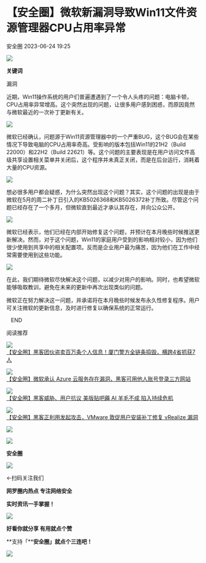 #  【安全圈】微软新漏洞导致Win11文件资源管理器CPU占用率异常   
 安全圈   2023-06-24 19:25  
  
![](https://mmbiz.qpic.cn/mmbiz_jpg/aBHpjnrGylgSxa9I02IBd3bgLEhwfJCeRibw3LEjMujeAhD2CvyiaVCZJVHGHODbkPx3pViaX0sAibZsDun6sicUzdQ/640?wx_fmt=jpeg "")  
  
  
**关键词**  
  
  
  
漏洞  
  
  
  
近期，Win11操作系统的用户们普遍遭遇到了一个令人头疼的问题：电脑卡顿，CPU占用率异常增高。这个突然出现的问题，让很多用户感到困惑，而原因竟然与微软最近的一次补丁更新有关。  
  
  
![](https://mmbiz.qpic.cn/sz_mmbiz_png/aBHpjnrGylhGkYlAQSsPD1JIY0gTpqERtKRliciakOoL1cXlJcGnPchnyx5PcIFj5kRQqLNN4nmyUF1pvuvqic0icw/640?wx_fmt=png "")  
  
  
微软已经确认，问题源于Win11资源管理器中的一个严重BUG，这个BUG会在某些情况下导致电脑的CPU占用率奇高。受影响的版本包括Win11的21H2（Build 22000）和22H2（Build 22621）等。这个问题的主要表现是在用户访问文件高级共享设置相关菜单并关闭后，这个程序并未真正关闭，而是在后台运行，消耗着大量的CPU资源。  
  
  
![](https://mmbiz.qpic.cn/sz_mmbiz_jpg/aBHpjnrGylhGkYlAQSsPD1JIY0gTpqER5EWaic64ibPj4QPMmQSrpqzb7rjQPkGN0GJlw2IIiaKIEnDfZe3lKBNRA/640?wx_fmt=jpeg "")  
  
  
想必很多用户都会疑惑，为什么突然出现这个问题？其实，这个问题的出现是由于微软在5月的周二补丁日引入的KB5026368和KB5026372补丁所致。尽管这个问题已经存在了一个多月，但微软直到最近才承认其存在，并向公众公开。  
  
  
![](https://mmbiz.qpic.cn/sz_mmbiz_jpg/aBHpjnrGylhGkYlAQSsPD1JIY0gTpqER5aq34SD400WvRNBtQkRlsAgT29aicsxI9WOSOcgw7IHGUBFZQu1PNNA/640?wx_fmt=jpeg "")  
  
  
微软已经表示，他们已经在内部开始修复这个问题，并预计在本月晚些时候推送更新解决。然而，对于这个问题，Win11的家庭用户受到的影响相对较小，因为他们很少使用到共享中的相关配置项。反而是企业用户最为痛苦，因为他们在工作中经常需要使用到这些功能。  
  
  
![](https://mmbiz.qpic.cn/sz_mmbiz_jpg/aBHpjnrGylhGkYlAQSsPD1JIY0gTpqERcMYFibyr2CvsnSdhwrZndVyWklx3yNIsnG4aZ8fnxGLU0V9Kw8EVJog/640?wx_fmt=jpeg "")  
  
  
在此，我们期待微软尽快解决这个问题，以减少对用户的影响。同时，也希望微软能够吸取教训，避免在未来的更新中再次出现类似的问题。  
  
  
微软正在努力解决这一问题，并承诺将在本月晚些时候发布永久性修复程序。用户可关注微软的更新信息，及时进行修复以确保系统的正常运行。  
  
  
  
   END    
  
  
阅读推荐  
  
  
![](https://mmbiz.qpic.cn/sz_mmbiz_png/aBHpjnrGylg1xiaKkicyYcYva5oiaRZ0DP6EyVs2K2E5qeZCfciaemXLQnrx3yOJBDhMsWb0s4bX1xaXJKBmpf33hg/640?wx_fmt=png "")  
[【安全圈】黑客团伙盗卖百万条个人信息！厦门警方全链条捣毁，横跨4省抓获7人](http://mp.weixin.qq.com/s?__biz=MzIzMzE4NDU1OQ==&mid=2652037581&idx=1&sn=6b69f4b5b1b8ee70c251a03062bb6536&chksm=f36fcd8dc418449b7e2bec0fa43d894f31a607eb8dd03b9b7fdc01a1f63918f0796f2517f678&scene=21#wechat_redirect)  
  
  
  
![](https://mmbiz.qpic.cn/sz_mmbiz_png/aBHpjnrGylglgYS8TUxhTBZ3raXjthMVO1eCDed0VvNzGRTAPoZstvWjsBlKb0iag1JOcLA5dTw4wIcSNk3ZNFQ/640?wx_fmt=png "")  
[【安全圈】微软承认 Azure 云服务存在漏洞，黑客可用他人账号登录三方网站](http://mp.weixin.qq.com/s?__biz=MzIzMzE4NDU1OQ==&mid=2652037581&idx=2&sn=64ee47e720c258705fec731aa9ca3490&chksm=f36fcd8dc418449b90596632fe45b837769205522add196613babfc32bd6c8128d25031ada14&scene=21#wechat_redirect)  
  
  
  
![](https://mmbiz.qpic.cn/sz_mmbiz_png/aBHpjnrGyliaTw9Yzsstof21WMWKhpiclsOMrOdFdNK12k9CniaAez4yeNtKWSkm4n0ts9xqRT8en2vgQIlibh6ZTQ/640?wx_fmt=png "")  
[【安全圈】黑客威胁、用户抗议 美版贴吧薅 AI 羊毛不成 陷入持续危机](http://mp.weixin.qq.com/s?__biz=MzIzMzE4NDU1OQ==&mid=2652037581&idx=3&sn=db4ac96f3d915578cfc2827fb42e7e1a&chksm=f36fcd8dc418449b9e8d4552f2d837b39a5710786845f2e442a877ef412ed14fb5a889a6c52d&scene=21#wechat_redirect)  
  
  
  
![](https://mmbiz.qpic.cn/sz_mmbiz_jpg/aBHpjnrGyliaTw9Yzsstof21WMWKhpiclswgd1V9rUZqZ62YoWKYdKXyaR4fNGEiaPhDWt22AicahG5LBoyt9StZUA/640?wx_fmt=jpeg "")  
[【安全圈】黑客正利用发起攻击，VMware 敦促用户安装补丁修复 vRealize 漏洞](http://mp.weixin.qq.com/s?__biz=MzIzMzE4NDU1OQ==&mid=2652037581&idx=4&sn=e3551ef6b98271a0d189cb15355281a4&chksm=f36fcd8dc418449bb96fcdf6ec2bce8cbbee752334fcb3b2faf148e7770c23bde371e2f5292d&scene=21#wechat_redirect)  
  
  
  
![](https://mmbiz.qpic.cn/mmbiz_gif/aBHpjnrGylgeVsVlL5y1RPJfUdozNyCEft6M27yliapIdNjlcdMaZ4UR4XxnQprGlCg8NH2Hz5Oib5aPIOiaqUicDQ/640?wx_fmt=gif "")  
  
  
  
![](https://mmbiz.qpic.cn/mmbiz_png/aBHpjnrGylgeVsVlL5y1RPJfUdozNyCEDQIyPYpjfp0XDaaKjeaU6YdFae1iagIvFmFb4djeiahnUy2jBnxkMbaw/640?wx_fmt=png "")  
  
**安全圈**  
  
![](https://mmbiz.qpic.cn/mmbiz_gif/aBHpjnrGylgeVsVlL5y1RPJfUdozNyCEft6M27yliapIdNjlcdMaZ4UR4XxnQprGlCg8NH2Hz5Oib5aPIOiaqUicDQ/640?wx_fmt=gif "")  
  
  
←扫码关注我们  
  
**网罗圈内热点 专注网络安全**  
  
**实时资讯一手掌握！**  
  
  
![](https://mmbiz.qpic.cn/mmbiz_gif/aBHpjnrGylgeVsVlL5y1RPJfUdozNyCE3vpzhuku5s1qibibQjHnY68iciaIGB4zYw1Zbl05GQ3H4hadeLdBpQ9wEA/640?wx_fmt=gif "")  
  
**好看你就分享 有用就点个赞**  
  
**支持「****安全圈」就点个三连吧！**  
  
![](https://mmbiz.qpic.cn/mmbiz_gif/aBHpjnrGylgeVsVlL5y1RPJfUdozNyCE3vpzhuku5s1qibibQjHnY68iciaIGB4zYw1Zbl05GQ3H4hadeLdBpQ9wEA/640?wx_fmt=gif "")  
  
  
  
